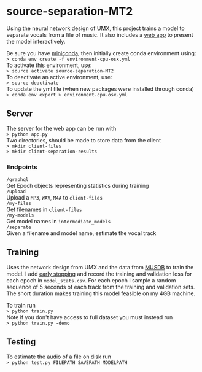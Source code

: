 # source-separation-MT2
Using the neural network design of [UMX](https://github.com/sigsep/open-unmix-pytorch), this project trains a model to separate vocals from a file of music. It also includes a [web app](https://github.com/xavierboudreau/source-separation-MT2-website) to present the model interactively.

Be sure you have [miniconda](https://docs.conda.io/projects/conda/en/latest/user-guide/install/), then initially create conda environment using:   
`> conda env create -f environment-cpu-osx.yml`  
To activate this environment, use:  
`> source activate source-separation-MT2`  
To deactivate an active environment, use:  
`> source deactivate`  
To update the yml file (when new packages were installed through conda)  
`> conda env export > environment-cpu-osx.yml`
## Server
The server for the web app can be run with  
`> python app.py`  
Two directories, should be made to store data from the client  
`> mkdir client-files`  
`> mkdir client-separation-results`
### Endpoints
`/graphql`  
Get Epoch objects representing statistics during training  
`/upload`  
Upload a `MP3`, `WAV`, `M4A` to `client-files`  
`/my-files`  
Get filenames in `client-files`  
`/my-models`  
Get model names in `intermediate_models`  
`/separate`  
Given a filename and model name, estimate the vocal track
## Training
Uses the network design from UMX and the data from [MUSDB](https://sigsep.github.io/datasets/musdb.html) to train the model. I add [early stopping](https://en.wikipedia.org/wiki/Early_stopping) and record the training and validation loss for each epoch in `model_stats.csv`. For each epoch I sample a random sequence of 5 seconds of each track from the training and validation sets. The short duration makes training this model feasible on my 4GB machine.

To train run  
`> python train.py`  
Note if you don't have access to full dataset you must instead run  
`> python train.py -demo`  
## Testing
To estimate the audio of a file on disk run  
`> python test.py FILEPATH SAVEPATH MODELPATH`
